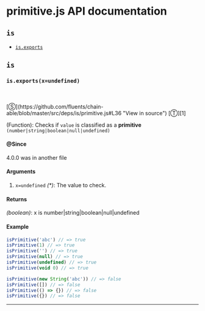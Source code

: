 # primitive.js API documentation

<!-- div class="toc-container" -->

<!-- div -->

## `is`
* <a href="#is-prototype-exports"  data-meta="exports x undefined"  data-call="exports x undefined"  data-category="Lang"  data-description="Function Checks if value is classified as a primitive number string boolean null undefined"  data-name="exports"  data-member="is"  data-all="meta exports x undefined call exports x undefined category Lang description Function Checks if value is classified as a primitive n number string boolean null undefined name exports member is see notes todos klassProps" >`is.exports`</a>

<!-- /div -->

<!-- /div -->

<!-- div class="doc-container" -->

<!-- div -->

## `is`

<!-- div -->

<h3 id="is-prototype-exports" data-member="is" data-category="Lang" data-name="exports"><code>is.exports(x=undefined)</code></h3>
<br>
<br>
[&#x24C8;](https://github.com/fluents/chain-able/blob/master/src/deps/is/primitive.js#L36 "View in source") [&#x24C9;][1]

(Function): Checks if `value` is classified as a **primitive**
`(number|string|boolean|null|undefined)`


#### @Since
4.0.0 was in another file

#### Arguments
1. `x=undefined` *(&#42;)*: The value to check.

#### Returns
*(boolean)*: x is number|string|boolean|null|undefined

#### Example
```js
isPrimitive('abc') // => true
isPrimitive(1) // => true
isPrimitive('') // => true
isPrimitive(null) // => true
isPrimitive(undefined) // => true
isPrimitive(void 0) // => true

isPrimitive(new String('abc')) // => false
isPrimitive([]) // => false
isPrimitive(() => {}) // => false
isPrimitive({}) // => false

```
---

<!-- /div -->

<!-- /div -->

<!-- /div -->

 [1]: #is "Jump back to the TOC."
